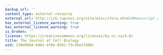 ```yaml
---
backup_url: ''
content_type: external-resource
external_url: http://jcb.rupress.org/site/misc/ifora.xhtml#Manuscript_organization
has_external_licence_warning: true
has_external_license_warning: true
is_broken: ''
license: https://creativecommons.org/licenses/by-nc-sa/4.0/
title: The Journal of Cell Biology
uid: 230dd9dd-6901-4f0e-8581-f3c36e27488c
---
```

